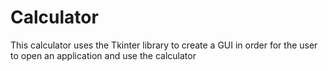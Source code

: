 # Calculator
This calculator uses the Tkinter library to create a GUI in order for the user to open an application and use the calculator


